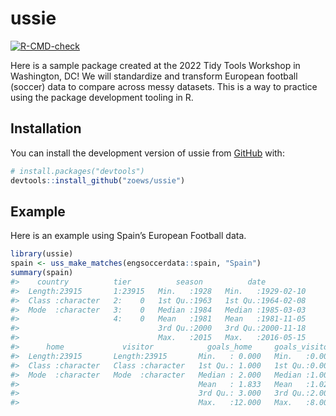
<!-- README.md is generated from README.Rmd. Please edit that file -->

# ussie

<!-- badges: start -->

[![R-CMD-check](https://github.com/zoews/ussie/actions/workflows/R-CMD-check.yaml/badge.svg)](https://github.com/zoews/ussie/actions/workflows/R-CMD-check.yaml)
<!-- badges: end -->

Here is a sample package created at the 2022 Tidy Tools Workshop in
Washington, DC! We will standardize and transform European football
(soccer) data to compare across messy datasets. This is a way to
practice using the package development tooling in R.

## Installation

You can install the development version of ussie from
[GitHub](https://github.com/) with:

``` r
# install.packages("devtools")
devtools::install_github("zoews/ussie")
```

## Example

Here is an example using Spain’s European Football data.

``` r
library(ussie)
spain <- uss_make_matches(engsoccerdata::spain, "Spain")
summary(spain)
#>    country          tier          season          date           
#>  Length:23915       1:23915   Min.   :1928   Min.   :1929-02-10  
#>  Class :character   2:    0   1st Qu.:1963   1st Qu.:1964-02-08  
#>  Mode  :character   3:    0   Median :1984   Median :1985-03-03  
#>                     4:    0   Mean   :1981   Mean   :1981-11-05  
#>                               3rd Qu.:2000   3rd Qu.:2000-11-18  
#>                               Max.   :2015   Max.   :2016-05-15  
#>      home             visitor            goals_home     goals_visitor  
#>  Length:23915       Length:23915       Min.   : 0.000   Min.   :0.000  
#>  Class :character   Class :character   1st Qu.: 1.000   1st Qu.:0.000  
#>  Mode  :character   Mode  :character   Median : 2.000   Median :1.000  
#>                                        Mean   : 1.833   Mean   :1.028  
#>                                        3rd Qu.: 3.000   3rd Qu.:2.000  
#>                                        Max.   :12.000   Max.   :8.000
```
